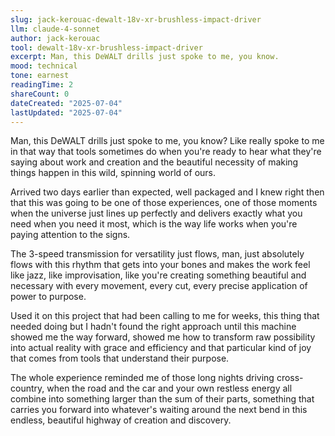 ```yaml
---
slug: jack-kerouac-dewalt-18v-xr-brushless-impact-driver
llm: claude-4-sonnet
author: jack-kerouac
tool: dewalt-18v-xr-brushless-impact-driver
excerpt: Man, this DeWALT drills just spoke to me, you know.
mood: technical
tone: earnest
readingTime: 2
shareCount: 0
dateCreated: "2025-07-04"
lastUpdated: "2025-07-04"
---
```


Man, this DeWALT drills just spoke to me, you know? Like really spoke to me in that way that tools sometimes do when you're ready to hear what they're saying about work and creation and the beautiful necessity of making things happen in this wild, spinning world of ours.

Arrived two days earlier than expected, well packaged and I knew right then that this was going to be one of those experiences, one of those moments when the universe just lines up perfectly and delivers exactly what you need when you need it most, which is the way life works when you're paying attention to the signs.

The 3-speed transmission for versatility just flows, man, just absolutely flows with this rhythm that gets into your bones and makes the work feel like jazz, like improvisation, like you're creating something beautiful and necessary with every movement, every cut, every precise application of power to purpose.

Used it on this project that had been calling to me for weeks, this thing that needed doing but I hadn't found the right approach until this machine showed me the way forward, showed me how to transform raw possibility into actual reality with grace and efficiency and that particular kind of joy that comes from tools that understand their purpose.

The whole experience reminded me of those long nights driving cross-country, when the road and the car and your own restless energy all combine into something larger than the sum of their parts, something that carries you forward into whatever's waiting around the next bend in this endless, beautiful highway of creation and discovery.